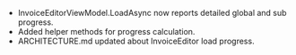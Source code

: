 - InvoiceEditorViewModel.LoadAsync now reports detailed global and sub progress.
- Added helper methods for progress calculation.
- ARCHITECTURE.md updated about InvoiceEditor load progress.
